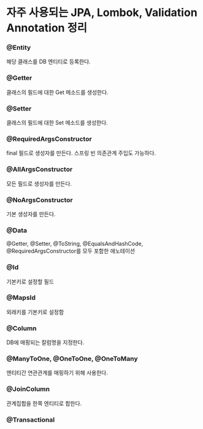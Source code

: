 # 자주 사용되는 JPA, Lombok, Validation Annotation 정리

### @Entity

해당 클래스를 DB 엔티티로 등록한다.

### @Getter

클래스의 필드에 대한 Get 메소드를 생성한다.

### @Setter

클래스의 필드에 대한 Set 메소드를 생성한다.

### @RequiredArgsConstructor

final 필드로 생성자를 만든다. 스프링 빈 의존관계 주입도 가능하다.

### @AllArgsConstructor

모든 필드로 생성자를 만든다.

### @NoArgsConstructor

기본 생성자를 만든다.

### @Data

@Getter, @Setter, @ToString, @EqualsAndHashCode, @RequiredArgsConstructor를 모두 포함한 애노테이션

### @Id

기본키로 설정할 필드

### @MapsId

외래키를 기본키로 설정함

### @Column

DB에 매핑되는 칼럼명을 지정한다.

### @ManyToOne, @OneToOne, @OneToMany

엔티티간 연관관계를 매핑하기 위해 사용한다.

### @JoinColumn

관계집합을 한쪽 엔티티로 합한다.

### @Transactional



